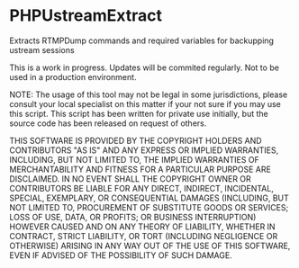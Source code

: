 PHPUstreamExtract
=================

Extracts RTMPDump commands and required variables for backupping ustream sessions

This is a work in progress. 
Updates will be commited regularly.
Not to be used in a production environment.


NOTE:
The usage of this tool may not be legal in some jurisdictions, please consult your local 
specialist on this matter if your not sure if you may use this script. This script has
been written for private use initially, but the source code has been released on request
of others.

THIS SOFTWARE IS PROVIDED BY THE COPYRIGHT HOLDERS AND CONTRIBUTORS "AS IS" AND ANY 
EXPRESS OR IMPLIED WARRANTIES, INCLUDING, BUT NOT LIMITED TO, THE IMPLIED WARRANTIES 
OF MERCHANTABILITY AND FITNESS FOR A PARTICULAR PURPOSE ARE DISCLAIMED. IN NO EVENT 
SHALL THE COPYRIGHT OWNER OR CONTRIBUTORS BE LIABLE FOR ANY DIRECT, INDIRECT, INCIDENTAL, 
SPECIAL, EXEMPLARY, OR CONSEQUENTIAL DAMAGES (INCLUDING, BUT NOT LIMITED TO, PROCUREMENT 
OF SUBSTITUTE GOODS OR SERVICES; LOSS OF USE, DATA, OR PROFITS; OR BUSINESS INTERRUPTION) 
HOWEVER CAUSED AND ON ANY THEORY OF LIABILITY, WHETHER IN CONTRACT, STRICT LIABILITY, 
OR TORT (INCLUDING NEGLIGENCE OR OTHERWISE) ARISING IN ANY WAY OUT OF THE USE OF THIS 
SOFTWARE, EVEN IF ADVISED OF THE POSSIBILITY OF SUCH DAMAGE.